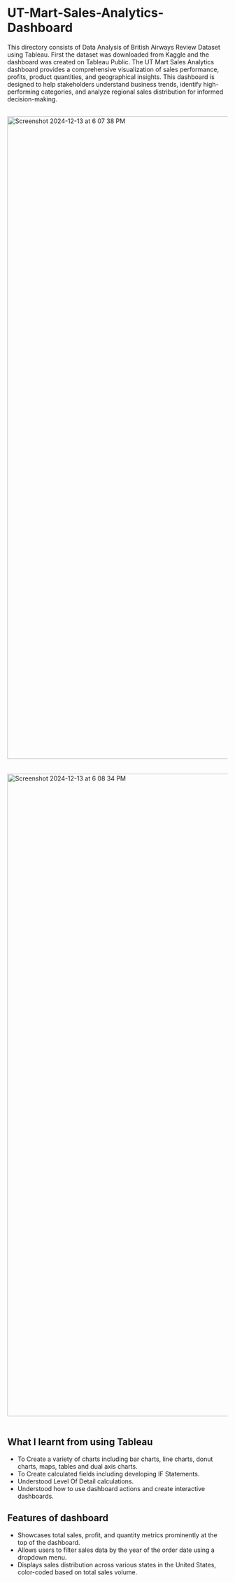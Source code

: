 # UT-Mart-Sales-Analytics-Dashboard

<p>This directory consists of Data Analysis of British Airways Review Dataset using Tableau. First the dataset was downloaded from Kaggle and the dashboard was created on Tableau Public. The UT Mart Sales Analytics dashboard provides a comprehensive visualization of sales performance, profits, product quantities, and geographical insights. This dashboard is designed to help stakeholders understand business trends, identify high-performing categories, and analyze regional sales distribution for informed decision-making.</p>
<br>
<img width="1470" alt="Screenshot 2024-12-13 at 6 07 38 PM" src="https://github.com/user-attachments/assets/c919f179-15d1-47b5-8b71-781654e857ab" />
<br>
<br>
<br>
<img width="1470" alt="Screenshot 2024-12-13 at 6 08 34 PM" src="https://github.com/user-attachments/assets/1c6f715f-8194-4b7d-9566-a47cf5d75d2e" />
<br>
<br>
<h2>What I learnt from using Tableau</h2>
<ul>
  <li>To Create a variety of charts including bar charts, line charts, donut charts, maps, tables and dual axis charts.</li>
  <li>To Create calculated fields including developing IF Statements.</li>
  <li>Understood Level Of Detail calculations.</li>
  <li>Understood how to use dashboard actions and create interactive dashboards.</li>
</ul>

<h2>Features of dashboard</h2>
<ul>
  <li>Showcases total sales, profit, and quantity metrics prominently at the top of the dashboard.</li>
  <li>Allows users to filter sales data by the year of the order date using a dropdown menu.</li>
  <li>Displays sales distribution across various states in the United States, color-coded based on total sales volume.</li>
</ul>
